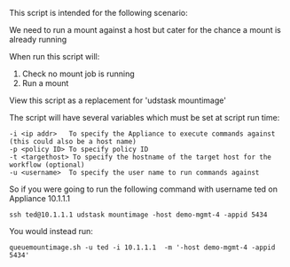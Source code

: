 This script is intended for the following scenario:
 
We need to run a mount against a host but cater for the chance a mount is already running
 
When run this script will:
1)  Check no mount job is running
2)  Run a mount

View this script as a replacement for 'udstask mountimage'

The script will have several variables which must be set at script run time:
```
-i <ip addr>   To specify the Appliance to execute commands against (this could also be a host name) 
-p <policy ID> To specify policy ID
-t <targethost> To specify the hostname of the target host for the workflow (optional)
-u <username>  To specify the user name to run commands against
```
So if you were going to run the following command with username ted on Appliance 10.1.1.1
```
ssh ted@10.1.1.1 udstask mountimage -host demo-mgmt-4 -appid 5434
```
You would instead run:
```
queuemountimage.sh -u ted -i 10.1.1.1  -m '-host demo-mgmt-4 -appid 5434'
```
